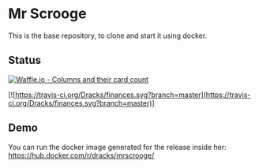 # Mr Scrooge
This is the base repository, to clone and start it using docker. 

## Status
[![Waffle.io - Columns and their card count](https://badge.waffle.io/Dracks/finances.png?columns=all)](https://waffle.io/Dracks/finances?utm_source=badge)

[![https://travis-ci.org/Dracks/finances.svg?branch=master](https://travis-ci.org/Dracks/finances.svg?branch=master)]

## Demo
You can run the docker image generated for the release inside her:
https://hub.docker.com/r/dracks/mrscrooge/
